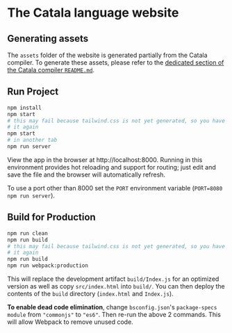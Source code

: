 # The Catala language website

## Generating assets

The `assets` folder of the website is generated partially from the Catala
compiler. To generate these assets, please refer to the [dedicated
section of the Catala compiler `README.md`](https://github.com/CatalaLang/catala#generating-website-assets).

## Run Project

```sh
npm install
npm start
# this may fail because tailwind.css is not yet generated, so you have to do
# it again
npm start
# in another tab
npm run server
```

View the app in the browser at http://localhost:8000. Running in this environment provides hot reloading and support for routing; just edit and save the file and the browser will automatically refresh.

To use a port other than 8000 set the `PORT` environment variable (`PORT=8080 npm run server`).

## Build for Production

```sh
npm run clean
npm run build
# this may fail because tailwind.css is not yet generated, so you have to do
# it again
npm run build
npm run webpack:production
```

This will replace the development artifact `build/Index.js` for an optimized version as well as copy `src/index.html` into `build/`. You can then deploy the contents of the `build` directory (`index.html` and `Index.js`).

**To enable dead code elimination**, change `bsconfig.json`'s `package-specs` `module` from `"commonjs"` to `"es6"`. Then re-run the above 2 commands. This will allow Webpack to remove unused code.

